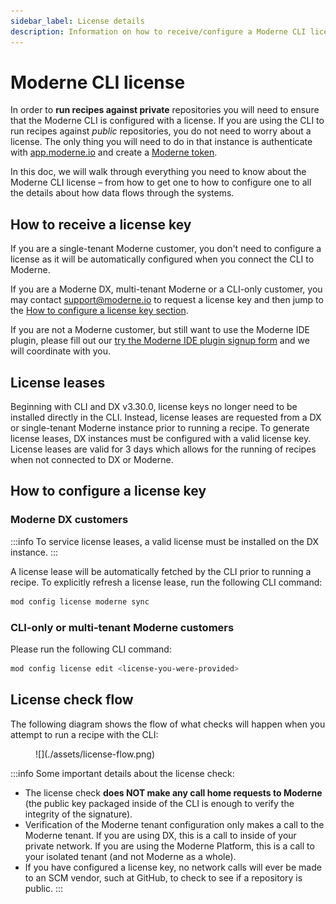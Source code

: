 ```yaml
---
sidebar_label: License details
description: Information on how to receive/configure a Moderne CLI license and how said license is used.
---
```


# Moderne CLI license

In order to **run recipes against private** repositories you will need to ensure that the Moderne CLI is configured with a license. If you are using the CLI to run recipes against _public_ repositories, you do not need to worry about a license. The only thing you will need to do in that instance is authenticate with [app.moderne.io](https://app.moderne.io) and create a [Moderne token](../../moderne-platform/references/moderne-tokens.md).

In this doc, we will walk through everything you need to know about the Moderne CLI license – from how to get one to how to configure one to all the details about how data flows through the systems.

## How to receive a license key

If you are a single-tenant Moderne customer, you don't need to configure a license as it will be automatically configured when you connect the CLI to Moderne.

If you are a Moderne DX, multi-tenant Moderne or a CLI-only customer, you may contact [support@moderne.io](mailto:support@moderne.io) to request a license key and then jump to the [How to configure a license key section](#how-to-configure-the-cli-with-a-license-key).

If you are not a Moderne customer, but still want to use the Moderne IDE plugin, please fill out our [try the Moderne IDE plugin signup form](https://www.moderne.io/moderne-ide-plugin-signup) and we will coordinate with you.

## License leases

Beginning with CLI and DX v3.30.0, license keys no longer need to be installed directly in the CLI. Instead, license leases are requested from a DX or single-tenant Moderne instance prior to running a recipe. To generate license leases, DX instances must be configured with a valid license key. License leases are valid for 3 days which allows for the running of recipes when not connected to DX or Moderne.

## How to configure a license key

### Moderne DX customers

:::info
To service license leases, a valid license must be installed on the DX instance.
:::

A license lease will be automatically fetched by the CLI prior to running a recipe. To explicitly refresh a license lease, run the following CLI command:

```bash
mod config license moderne sync
```

### CLI-only or multi-tenant Moderne customers

Please run the following CLI command:

```bash
mod config license edit <license-you-were-provided>
```

## License check flow

The following diagram shows the flow of what checks will happen when you attempt to run a recipe with the CLI:

<figure>
  ![](./assets/license-flow.png)
  <figcaption></figcaption>
</figure>

:::info
Some important details about the license check:

* The license check **does NOT make any call home requests to Moderne** (the public key packaged inside of the CLI is enough to verify the integrity of the signature).
* Verification of the Moderne tenant configuration only makes a call to the Moderne tenant. If you are using DX, this is a call to inside of your private network. If you are using the Moderne Platform, this is a call to your isolated tenant (and not Moderne as a whole).
* If you have configured a license key, no network calls will ever be made to an SCM vendor, such at GitHub, to check to see if a repository is public.
:::

